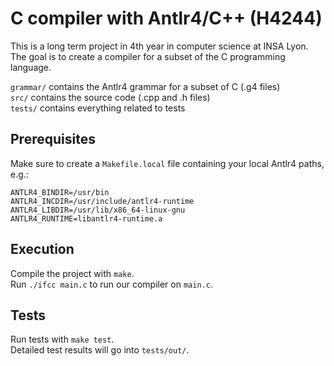 # C compiler with Antlr4/C++ (H4244)
This is a long term project in 4th year in computer science at INSA Lyon.<br/>
The goal is to create a compiler for a subset of the C programming language.

`grammar/` contains the Antlr4 grammar for a subset of C (.g4 files)<br/>
`src/` contains the source code (.cpp and .h files)<br/>
`tests/` contains everything related to tests

## Prerequisites
Make sure to create a `Makefile.local` file containing your local Antlr4 paths, e.g.:
```
ANTLR4_BINDIR=/usr/bin
ANTLR4_INCDIR=/usr/include/antlr4-runtime
ANTLR4_LIBDIR=/usr/lib/x86_64-linux-gnu
ANTLR4_RUNTIME=libantlr4-runtime.a
```

## Execution
Compile the project with `make`.<br/>
Run `./ifcc main.c` to run our compiler on `main.c`.

## Tests
Run tests with `make test`.<br/>
Detailed test results will go into `tests/out/`.
